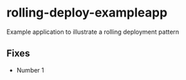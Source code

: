 # rolling-deploy-exampleapp
Example application to illustrate a rolling deployment pattern

## Fixes

- Number 1
